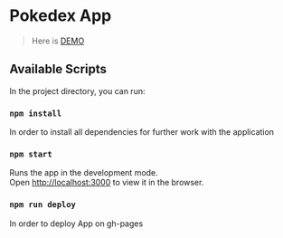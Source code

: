 # Pokedex App

> Here is [DEMO](https://dianadiv.github.io/pokedex/)

## Available Scripts

In the project directory, you can run:

### `npm install`

In order to install all dependencies for further work with the application

### `npm start`

Runs the app in the development mode.\
Open [http://localhost:3000](http://localhost:3000) to view it in the browser.

### `npm run deploy`

In order to deploy App on gh-pages

